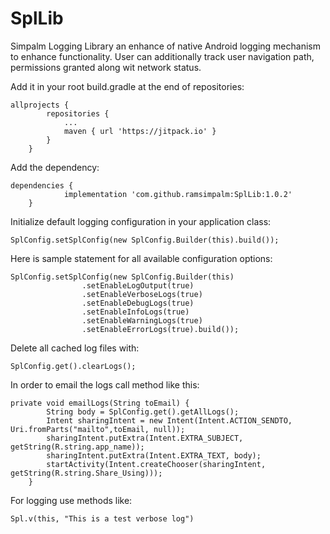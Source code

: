 # SplLib
Simpalm Logging Library an enhance of native Android logging mechanism to enhance functionality. User can additionally track user navigation path, permissions granted along wit network status.

Add it in your root build.gradle at the end of repositories:

```
allprojects {
		repositories {
			...
			maven { url 'https://jitpack.io' }
		}
	}
```

Add the dependency:

```
dependencies {
	        implementation 'com.github.ramsimpalm:SplLib:1.0.2'
	}
```

Initialize default logging configuration in your application class:

```
SplConfig.setSplConfig(new SplConfig.Builder(this).build());
```
  
Here is sample statement for all available configuration options:

```
SplConfig.setSplConfig(new SplConfig.Builder(this)
                .setEnableLogOutput(true)
                .setEnableVerboseLogs(true)
                .setEnableDebugLogs(true)
                .setEnableInfoLogs(true)
                .setEnableWarningLogs(true)
                .setEnableErrorLogs(true).build());
```
                
Delete all cached log files with:

```
SplConfig.get().clearLogs();
```

In order to email the logs call method like this:

```
private void emailLogs(String toEmail) {
        String body = SplConfig.get().getAllLogs();
        Intent sharingIntent = new Intent(Intent.ACTION_SENDTO, Uri.fromParts("mailto",toEmail, null));
        sharingIntent.putExtra(Intent.EXTRA_SUBJECT, getString(R.string.app_name));
        sharingIntent.putExtra(Intent.EXTRA_TEXT, body);
        startActivity(Intent.createChooser(sharingIntent, getString(R.string.Share_Using)));
    }
```
    
For logging use methods like:

```
Spl.v(this, "This is a test verbose log")
```
